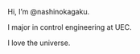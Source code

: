 Hi, I’m @nashinokagaku.

I major in control engineering at UEC.

I love the universe.

<!---
nashinokagaku/nashinokagaku is a ✨ special ✨ repository because its `README.md` (this file) appears on your GitHub profile.
You can click the Preview link to take a look at your changes.
--->

